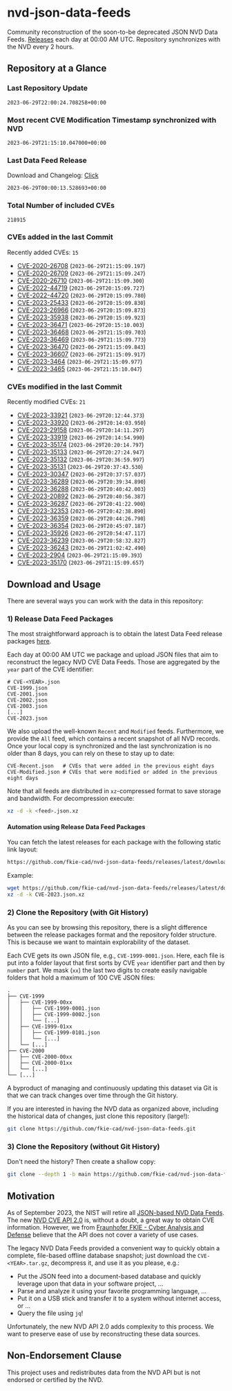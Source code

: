 # nvd-json-data-feeds

Community reconstruction of the soon-to-be deprecated JSON NVD Data Feeds. 
[Releases](https://github.com/fkie-cad/nvd-json-data-feeds/releases/latest) each day at 00:00 AM UTC.
Repository synchronizes with the NVD every 2 hours.

## Repository at a Glance

### Last Repository Update

```plain
2023-06-29T22:00:24.708258+00:00
```

### Most recent CVE Modification Timestamp synchronized with NVD

```plain
2023-06-29T21:15:10.047000+00:00
```

### Last Data Feed Release

Download and Changelog: [Click](https://github.com/fkie-cad/nvd-json-data-feeds/releases/latest)

```plain
2023-06-29T00:00:13.528693+00:00
```

### Total Number of included CVEs

```plain
218915
```

### CVEs added in the last Commit

Recently added CVEs: `15`

* [CVE-2020-26708](CVE-2020/CVE-2020-267xx/CVE-2020-26708.json) (`2023-06-29T21:15:09.197`)
* [CVE-2020-26709](CVE-2020/CVE-2020-267xx/CVE-2020-26709.json) (`2023-06-29T21:15:09.247`)
* [CVE-2020-26710](CVE-2020/CVE-2020-267xx/CVE-2020-26710.json) (`2023-06-29T21:15:09.300`)
* [CVE-2022-44719](CVE-2022/CVE-2022-447xx/CVE-2022-44719.json) (`2023-06-29T20:15:09.727`)
* [CVE-2022-44720](CVE-2022/CVE-2022-447xx/CVE-2022-44720.json) (`2023-06-29T20:15:09.780`)
* [CVE-2023-25433](CVE-2023/CVE-2023-254xx/CVE-2023-25433.json) (`2023-06-29T20:15:09.830`)
* [CVE-2023-26966](CVE-2023/CVE-2023-269xx/CVE-2023-26966.json) (`2023-06-29T20:15:09.873`)
* [CVE-2023-35938](CVE-2023/CVE-2023-359xx/CVE-2023-35938.json) (`2023-06-29T20:15:09.923`)
* [CVE-2023-36471](CVE-2023/CVE-2023-364xx/CVE-2023-36471.json) (`2023-06-29T20:15:10.003`)
* [CVE-2023-36468](CVE-2023/CVE-2023-364xx/CVE-2023-36468.json) (`2023-06-29T21:15:09.703`)
* [CVE-2023-36469](CVE-2023/CVE-2023-364xx/CVE-2023-36469.json) (`2023-06-29T21:15:09.773`)
* [CVE-2023-36470](CVE-2023/CVE-2023-364xx/CVE-2023-36470.json) (`2023-06-29T21:15:09.843`)
* [CVE-2023-36607](CVE-2023/CVE-2023-366xx/CVE-2023-36607.json) (`2023-06-29T21:15:09.917`)
* [CVE-2023-3464](CVE-2023/CVE-2023-34xx/CVE-2023-3464.json) (`2023-06-29T21:15:09.977`)
* [CVE-2023-3465](CVE-2023/CVE-2023-34xx/CVE-2023-3465.json) (`2023-06-29T21:15:10.047`)


### CVEs modified in the last Commit

Recently modified CVEs: `21`

* [CVE-2023-33921](CVE-2023/CVE-2023-339xx/CVE-2023-33921.json) (`2023-06-29T20:12:44.373`)
* [CVE-2023-33920](CVE-2023/CVE-2023-339xx/CVE-2023-33920.json) (`2023-06-29T20:14:03.950`)
* [CVE-2023-29158](CVE-2023/CVE-2023-291xx/CVE-2023-29158.json) (`2023-06-29T20:14:11.297`)
* [CVE-2023-33919](CVE-2023/CVE-2023-339xx/CVE-2023-33919.json) (`2023-06-29T20:14:54.990`)
* [CVE-2023-35174](CVE-2023/CVE-2023-351xx/CVE-2023-35174.json) (`2023-06-29T20:20:14.797`)
* [CVE-2023-35133](CVE-2023/CVE-2023-351xx/CVE-2023-35133.json) (`2023-06-29T20:27:24.947`)
* [CVE-2023-35132](CVE-2023/CVE-2023-351xx/CVE-2023-35132.json) (`2023-06-29T20:36:59.997`)
* [CVE-2023-35131](CVE-2023/CVE-2023-351xx/CVE-2023-35131.json) (`2023-06-29T20:37:43.530`)
* [CVE-2023-30347](CVE-2023/CVE-2023-303xx/CVE-2023-30347.json) (`2023-06-29T20:37:57.037`)
* [CVE-2023-36289](CVE-2023/CVE-2023-362xx/CVE-2023-36289.json) (`2023-06-29T20:39:34.890`)
* [CVE-2023-36288](CVE-2023/CVE-2023-362xx/CVE-2023-36288.json) (`2023-06-29T20:40:42.003`)
* [CVE-2023-20892](CVE-2023/CVE-2023-208xx/CVE-2023-20892.json) (`2023-06-29T20:40:56.387`)
* [CVE-2023-36287](CVE-2023/CVE-2023-362xx/CVE-2023-36287.json) (`2023-06-29T20:41:22.900`)
* [CVE-2023-32353](CVE-2023/CVE-2023-323xx/CVE-2023-32353.json) (`2023-06-29T20:42:38.890`)
* [CVE-2023-36359](CVE-2023/CVE-2023-363xx/CVE-2023-36359.json) (`2023-06-29T20:44:26.790`)
* [CVE-2023-36354](CVE-2023/CVE-2023-363xx/CVE-2023-36354.json) (`2023-06-29T20:45:07.187`)
* [CVE-2023-35926](CVE-2023/CVE-2023-359xx/CVE-2023-35926.json) (`2023-06-29T20:54:47.117`)
* [CVE-2023-36239](CVE-2023/CVE-2023-362xx/CVE-2023-36239.json) (`2023-06-29T20:58:32.827`)
* [CVE-2023-36243](CVE-2023/CVE-2023-362xx/CVE-2023-36243.json) (`2023-06-29T21:02:42.490`)
* [CVE-2023-2904](CVE-2023/CVE-2023-29xx/CVE-2023-2904.json) (`2023-06-29T21:15:09.393`)
* [CVE-2023-35170](CVE-2023/CVE-2023-351xx/CVE-2023-35170.json) (`2023-06-29T21:15:09.657`)


## Download and Usage

There are several ways you can work with the data in this repository:

### 1) Release Data Feed Packages

The most straightforward approach is to obtain the latest Data Feed release packages [here](https://github.com/fkie-cad/nvd-json-data-feeds/releases/latest).

Each day at 00:00 AM UTC we package and upload JSON files that aim to reconstruct the legacy NVD CVE Data Feeds.
Those are aggregated by the `year` part of the CVE identifier:

```
# CVE-<YEAR>.json
CVE-1999.json
CVE-2001.json
CVE-2002.json
CVE-2003.json
[...]
CVE-2023.json
```

We also upload the well-known `Recent` and `Modified` feeds.
Furthermore, we provide the `All` feed, which contains a recent snapshot of all NVD records.
Once your local copy is synchronized and the last synchronization is no older than 8 days, you can rely on these to stay up to date:

```plain
CVE-Recent.json   # CVEs that were added in the previous eight days
CVE-Modified.json # CVEs that were modified or added in the previous eight days
```

Note that all feeds are distributed in `xz`-compressed format to save storage and bandwidth.
For decompression execute:

```sh
xz -d -k <feed>.json.xz
```


#### Automation using Release Data Feed Packages

You can fetch the latest releases for each package with the following static link layout:

```sh
https://github.com/fkie-cad/nvd-json-data-feeds/releases/latest/download/CVE-<YEAR>.json.xz
```

Example:

```sh
wget https://github.com/fkie-cad/nvd-json-data-feeds/releases/latest/download/CVE-2023.json.xz
xz -d -k CVE-2023.json.xz
```

### 2) Clone the Repository (with Git History)

As you can see by browsing this repository, there is a slight difference between the release packages format and the repository folder structure.
This is because we want to maintain explorability of the dataset.

Each CVE gets its own JSON file, e.g., `CVE-1999-0001.json`.
Here, each file is put into a folder layout that first sorts by CVE `year` identifier part and then by `number` part.
We mask (`xx`) the last two digits to create easily navigable folders that hold a maximum of 100 CVE JSON files:

```plain
.
├── CVE-1999
│   ├── CVE-1999-00xx
│   │   ├── CVE-1999-0001.json
│   │   ├── CVE-1999-0002.json
│   │   └── [...]
│   ├── CVE-1999-01xx
│   │   ├── CVE-1999-0101.json
│   │   └── [...]
│   └── [...]
├── CVE-2000
│   ├── CVE-2000-00xx
│   ├── CVE-2000-01xx
│   └── [...]
└── [...]
```

A byproduct of managing and continuously updating this dataset via Git is that we can track changes over time through the Git history.

If you are interested in having the NVD data as organized above, including the historical data of changes, just clone this repository (large!):

```sh
git clone https://github.com/fkie-cad/nvd-json-data-feeds.git
```

### 3) Clone the Repository (without Git History)

Don't need the history? Then create a shallow copy:

```sh
git clone --depth 1 -b main https://github.com/fkie-cad/nvd-json-data-feeds.git
```

## Motivation

As of September 2023, the NIST will retire all [JSON-based NVD Data Feeds](https://nvd.nist.gov/vuln/data-feeds#divRetirementBanner-1).
The new [NVD CVE API 2.0](https://nvd.nist.gov/developers/vulnerabilities) is, without a doubt, a great way to obtain CVE information.
However, we from [Fraunhofer FKIE - Cyber Analysis and Defense](https://www.fkie.fraunhofer.de/en/departments/cad.html) believe that the API does not cover a variety of use cases.

The legacy NVD Data Feeds provided a convenient way to quickly obtain a complete, file-based offline database snapshot; just download the `CVE-<YEAR>.tar.gz`, decompress it, and use it as you please, e.g.:

* Put the JSON feed into a document-based database and quickly leverage upon that data in your software project, ...
* Parse and analyze it using your favorite programming language, ...
* Put it on a USB stick and transfer it to a system without internet access, or ...
* Query the file using `jq`!

Unfortunately, the new NVD API 2.0 adds complexity to this process.
We want to preserve ease of use by reconstructing these data sources.

## Non-Endorsement Clause

This project uses and redistributes data from the NVD API but is not endorsed or certified by the NVD.